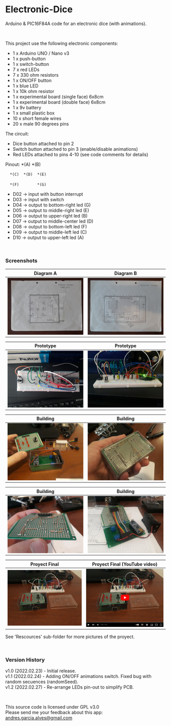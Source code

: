 # Electronic-Dice

Arduino &amp; PIC16F84A code for an electronic dice (with animations). 

&nbsp;

This project use the following electronic components:
-  1 x Arduino UNO / Nano v3
-  1 x push-button
-  1 x switch-button
-  7 x red LEDs
-  7 x 330 ohm resistors
-  1 x ON/OFF button
-  1 x blue LED
-  1 x 10k ohm resistor
-  1 x experimental board (single face) 6x8cm
-  1 x experimental board (double face) 6x8cm
-  1 x 9v battery
-  1 x small plastic box
- 10 x short female wires
- 20 x male 90 degrees pins

The circuit:
- Dice button attached to pin 2
- Switch button attached to pin 3 (enable/disable animations)
- Red LEDs attached to pins 4-10 (see code comments for details)

Pinout:
      *(A)        *(B)

      *(C)  *(D)  *(E)

      *(F)        *(G)

  - D02 -> input with button interrupt
  - D03 -> input with switch
  - D04 -> output to bottom-right led (G)
  - D05 -> output to middle-right led (E)
  - D06 -> output to upper-right led (B)
  - D07 -> output to middle-center led (D)
  - D08 -> output to bottom-left led (F)
  - D09 -> output to middle-left led (C)
  - D10 -> output to upper-left led (A)

&nbsp;

### Screenshots

| Diagram A                          | Diagram B                          |
|------------------------------------|------------------------------------|
| ![](Resources/01-Diagrams-01.jpg)  | ![](Resources/02-Diagrams-02.jpg)  |

| Prototype                          |  Prototype                         |
|------------------------------------|------------------------------------|
| ![](Resources/04-Prototype-01.jpg) | ![](Resources/05-Prototype-02.jpg) |

| Building                           |  Building                          |
|------------------------------------|------------------------------------|
| ![](Resources/06-Building-01.jpg)  | ![](Resources/09-Building-04.jpg)  |

| Building                           |  Building                          |
|------------------------------------|------------------------------------|
| ![](Resources/13-Building-08.jpg)  | ![](Resources/14-Building-09.jpg)  |

| Proyect Final                      | Proyect Final (YouTube video)      |
|------------------------------------|------------------------------------|
| ![](Resources/16-Building-11.jpg)  | [![](Resources/17-Proyect-Final.jpg)](https://youtu.be/CFKjGjXlMMI) |

See 'Rescources' sub-folder for more pictures of the proyect.

&nbsp;

### Version History

v1.0 (2022.02.23) - Initial release.  
v1.1 (2022.02.24) - Adding ON/OFF animations switch. Fixed bug with random secuences (randomSeed).  
v1.2 (2022.02.27) - Re-arrange LEDs pin-out to simplify PCB.

&nbsp;

This source code is licensed under GPL v3.0  
Please send me your feedback about this app: andres.garcia.alves@gmail.com
